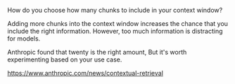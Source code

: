 How do you choose how many chunks to include in your context window?

Adding more chunks into the context window increases the chance that you include the right information. However, too much information is distracting for models.

Anthropic found that twenty is the right amount, But it's worth experimenting based on your use case.

https://www.anthropic.com/news/contextual-retrieval
